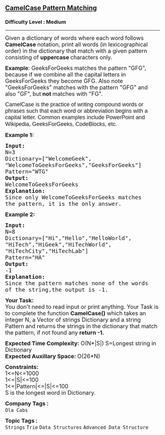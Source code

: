 <h2><a href="https://practice.geeksforgeeks.org/problems/camelcase-pattern-matching2259/1?utm_source=geeksforgeeks&utm_medium=ml_article_practice_tab&utm_campaign=article_practice_tab">CamelCase Pattern Matching</a></h2><h3>Difficulty Level : Medium</h3><hr><div class="problems_problem_content__Xm_eO"><p><span style="font-size: 18px;">Given a dictionary of words where each word follows <strong>CamelCase </strong>notation, print all words (in lexicographical order) in the dictionary that match with a given pattern consisting of <strong>uppercase </strong>characters only.</span></p>
<p><span style="font-size: 18px;"><strong>Example</strong>: GeeksForGeeks matches the pattern "GFG", because if we combine all the capital letters in GeeksForGeeks they become GFG. Also note "GeeksForGeeks" matches with the pattern "GFG" and also "GF", but<strong> not </strong>matches with "FG".</span></p>
<p><span style="font-size: 18px;"><span style="font-family: arial, helvetica, sans-serif;">CamelCase is the practice of writing compound words or phrases such that each word or abbreviation begins with a capital letter. Common examples include PowerPoint and Wikipedia, GeeksForGeeks, CodeBlocks, etc</span><em>.</em><br></span></p>
<p><strong><span style="font-size: 18px;">Example 1:</span></strong></p>
<pre><span style="font-size: 18px;"><strong>Input:</strong>
N=3
Dictionary=["WelcomeGeek",
"WelcomeToGeeksForGeeks","GeeksForGeeks"]
Pattern="WTG"
<strong>Output:
</strong>WelcomeToGeeksForGeeks
<strong>Explanation:
</strong>Since only WelcomeToGeeksForGeeks matches 
the pattern, it is the only answer.</span></pre>
<p><strong><span style="font-size: 18px;">Example 2:</span></strong></p>
<pre><span style="font-size: 18px;"><strong>Input:</strong>
N=8
Dictionary=["Hi","Hello","HelloWorld",
"HiTech","HiGeek","HiTechWorld",
"HiTechCity","HiTechLab"]
Pattern="HA"
<strong>Output:</strong>
-1
<strong>Explanation:</strong>
Since the pattern matches none of the words
of the string,the output is -1.</span></pre>
<p><span style="font-size: 18px;"><strong>Your Task:</strong><br>You don't need to read input or print anything. Your Task is to complete the function <strong>CamelCase()</strong> which takes an integer N, a Vector of strings Dictionary and a string Pattern and returns the strings in the dictionary that match the pattern, if not found any <strong>return -1.</strong></span></p>
<p><span style="font-size: 18px;"><strong>Expected Time Complexity: </strong>O(N*|S|) S=Longest string in Dictionary<br><strong>Expected Auxillary Space: </strong>O(26*N)</span></p>
<p><span style="font-size: 18px;"><strong>Constraints:</strong><br>1&lt;=N&lt;=1000<br>1&lt;=|S|&lt;=100<br>1&lt;=|Pattern|&lt;=|S|&lt;=100<br>S is the longest word in Dictionary.</span></p></div><p><span style=font-size:18px><strong>Company Tags : </strong><br><code>Ola Cabs</code>&nbsp;<br><p><span style=font-size:18px><strong>Topic Tags : </strong><br><code>Strings</code>&nbsp;<code>Trie</code>&nbsp;<code>Data Structures</code>&nbsp;<code>Advanced Data Structure</code>&nbsp;